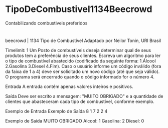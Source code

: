 # TipoDeCombustivel1134Beecrowd
 Contabilizando combustiveis preferidos
#
#
beecrowd | 1134
Tipo de Combustível
Adaptado por Neilor Tonin, URI  Brasil

Timelimit: 1
Um Posto de combustíveis deseja determinar qual de seus produtos tem a preferência de seus clientes. Escreva um algoritmo para ler o tipo de combustível abastecido (codificado da seguinte forma: 1.Álcool 2.Gasolina 3.Diesel 4.Fim). Caso o usuário informe um código inválido (fora da faixa de 1 a 4) deve ser solicitado um novo código (até que seja válido). O programa será encerrado quando o código informado for o número 4.

Entrada
A entrada contém apenas valores inteiros e positivos.

Saída
Deve ser escrito a mensagem: "MUITO OBRIGADO" e a quantidade de clientes que abasteceram cada tipo de combustível, conforme exemplo.

Exemplo de Entrada	Exemplo de Saída
8
1
7
2
2
4

Exemplo de Saída
MUITO OBRIGADO
Alcool: 1
Gasolina: 2
Diesel: 0
